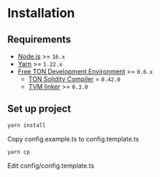 # Installation
## Requirements
* [Node.js](https://nodejs.org) >= `16.x`
* [Yarn](https://classic.yarnpkg.com) >= `1.22.x`
* [Free TON Development Environment](https://github.com/tonlabs/tondev) >= `0.6.x`
  * [TON Solidity Compiler](https://github.com/tonlabs/TON-Solidity-Compiler) = `0.42.0`
  * [TVM linker](https://github.com/tonlabs/TVM-linker) >= `0.3.0`

## Set up project
```sh
yarn install
```

Copy config.example.ts to config.template.ts
```sh
yarn cp
```

Edit config/config.template.ts